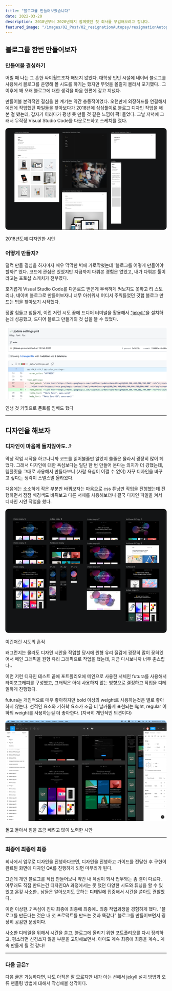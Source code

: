 ```yaml
---
title: "블로그를 만들어보았습니다"
date: 2022-03-20
description: 2018년부터 2020년까지 함께했던 첫 회사를 부검해보려고 합니다.
featured_image: "/images/02_Post/02_resignationAutopsy/resignationAutopsy-cover-post.png"
---
```


<!--![](/images/demo/demo-landscape.jpg) -->

## 블로그를 한번 만들어보자

### 만들어볼 결심하기

어릴 때 나는 그 흔한 싸이월드조차 해보지 않았다. 대학생 인턴 시절에 네이버 블로그를 사용해서 블로그를 운영해 볼 시도를 하기는 했지만 무엇을 올릴지 몰라서 포기했다.. 그 이후에 꽤 오래 블로그에 대한 생각을 마음 한편에 갖고 지냈다.

만들어볼 본격적인 결심을 한 계기는 약간 충동적이었다. 오랜만에 외장하드를 연결해서 예전에 작업했던 파일들을 찾아보다가 2018년에 심심풀이로 블로그 디자인 작업을 해본 걸 봤는데, 갑자기 이러다가 평생 못 만들 것 같은 느낌이 팍! 들었다. 그날 저녁에 그래서 무작정 Visual Studio Code를 다운로드하고 스케치를 켰다.

![2018년에 처음으로 디자인 해본 시안](/images/02_Post/03_makeBlog/01.png)

<div class="figcaption"> 
2018년도에 디자인한 시안
</div>

### 어떻게 만들지?

덜컥 만들 결심을 하자마자 매우 막막한 벽에 가로막혔는데 '블로그를 어떻게 만들어야 할까?' 였다. 코드에 관심은 있었지만 지금까지 다뤄본 경험은 없었고, 내가 다뤄본 툴이라고는 포토샵 스케치가 전부였다.

호기롭게 Visual Studio Code를 다운로드 받은게 무색하게 켜보지도 못하고 티 스토리나, 네이버 블로그로 만들어보자니 너무 아쉬워서 어디서 주워들었던 깃헙 블로그 만드는 법을 찾아보기 시작했다.

정말 힘들고 힘들게, 이런 저런 시도 끝에 드디어 터미널을 활용해서 ["jekyll"](https://jekyllrb-ko.github.io/)을 설치하는데 성공했고, 드디어 블로그 만들기의 첫 삽을 뜰 수 있었다.

![감격스러운 첫 커밋..](/images/02_Post/03_makeBlog/02.png)

<div class="figcaption"> 
인생 첫 커밋으로 폰트를 임베드 했다
</div>

---

## 디자인을 해보자

### 디자인이 마음에 들지않아도..?

막상 작업 시작을 하고나니까 코드를 읽어볼줄만 알았지 쓸줄은 몰라서 굉장히 많이 헤맸다. 그래서 디자인에 대한 욕심보다는 일단 한 번 만들어 본다는 의지가 더 강했는데, 템플릿을 그대로 사용해서 만들다보니 (사람 욕심이 어쩔 수 없이) 자꾸 디자인을 바꾸고 싶다는 생각이 스멀스멀 올라왔다.

처음에는 소소하게 작은 부분만 바꿔보자는 마음으로 css 튜닝만 작업을 진행했는데 진행하면서 점점 배경색도 바꿔보고 다른 서체를 사용해보더니 결국 디자인 파일을 켜서 디자인 시안 작업을 했다.

![작업한 디자인 시안](/images/02_Post/03_makeBlog/03.png)

<div class="figcaption"> 
이런저런 시도의 흔적
</div>

왜그런지는 몰라도 디자인 시안을 작업할 당시에 원형 유리 질감에 굉장히 많이 꽂혀있어서 메인 그래픽을 원형 유리 그래픽으로 작업을 했는데, 지금 다시보니까 너무 촌스럽다..

이런 저런 디자인 테스트 끝에 포트폴리오에 메인으로 사용한 서체인 futura를 사용해서 타이포그래피를 구성했고, 그래픽은 아예 사용하지 않는 방향으로 결정하고 작업을 디테일하게 진행했다.

futura는 개인적으로 매우 좋아하지만 bold 이상의 weight로 사용하는것은 별로 좋아하지 않는다. 선적인 요소와 기하학 요소가 조금 더 날카롭게 표현되는 light, regular 이하의 weight를 사용하는걸 더 좋아한다. (지극히 개인적인 의견이다)

![돌고 돌아서 힘을 조금 뺀 시안](/images/02_Post/03_makeBlog/04.png)

<div class="figcaption"> 
돌고 돌아서 힘을 조금 빼려고 많이 노력한 시안
</div>

---

### 최종에 최종에 최종

회사에서 업무로 디자인을 진행하다보면, 디자인을 진행하고 가이드를 전달한 후 구현이 완료된 화면에 디자인 QA를 진행하게 되면 마무리가 된다.

그런데 개인 블로그를 직접 만들어보니 약간 내 욕심이 회사 업무와는 좀 결이 다르다. 아무래도 직접 만드는건 디자인QA 과정에서는 못 했던 다양한 시도와 튜닝을 할 수 있었고 온갖 사소한.. 남들은 알아보지도 못하는 디테일에 집중해서 시간을 쏟아도 괜찮았다.

이런 이상한..? 욕심이 진짜 최종에 최종에 최종에.. 최종 작업과정을 경험하게 했다. "블로그를 만든다는 것은 내 첫 프로덕트를 만드는 것과 똑같다" 블로그를 만들어보면서 굉장히 공감한 문장이다.

사소한 디테일을 위해서 시간을 쏟고, 블로그에 올리기 위한 포트폴리오를 다시 정리하고, 평소라면 신경쓰지 않을 부분을 고민해보면서. 아마도 계속 최종에 최종을 계속.. 계속 만들게 될 것 같다!

---

### 다음 글은?

다음 글은 가능하다면, 나도 아직은 잘 모르지만 내가 아는 선에서 jekyll 설치 방법과 오류 핸들링 방법에 대해서 작성해볼 생각이다.
